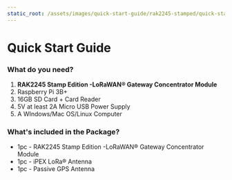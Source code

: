 ```yaml
---
static_root: /assets/images/quick-start-guide/rak2245-stamped/quick-start-guide
---
```


# Quick Start Guide

<rk-img
  :src="`${$frontmatter.static_root}/ce6miwo22k2n1zqhptaq.png`"
  width="100%"
  figure-number="1"
  caption="RAK2245 Stamp Edition -LoRaWAN® Gateway Concentrator Module"
/>

### What do you need?

1. **RAK2245 Stamp Edition -LoRaWAN® Gateway Concentrator Module**
2. Raspberry Pi 3B+
3. 16GB SD Card + Card Reader
4. 5V at least 2A Micro USB Power Supply
5. A WIndows/Mac OS/Linux Computer

<rk-btn
  src="https://store.rakwireless.com/products/rak2245-stamp-edition"
  label="Buy a RAK2245 Stamp Edition -LoRaWAN® Gateway Concentrator Module"
  _blank
/>

### What's included in the Package?

- 1pc - RAK2245 Stamp Edition -LoRaWAN® Gateway Concentrator Module
- 1pc - iPEX LoRa® Antenna
- 1pc - Passive GPS Antenna
